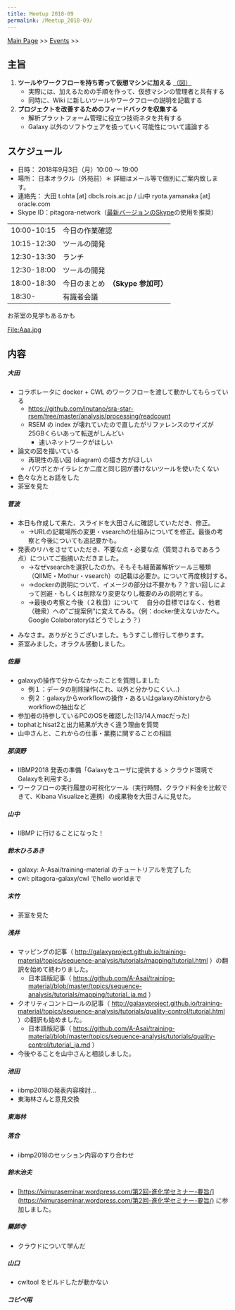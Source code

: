 ```yaml
---
title: Meetup 2018-09
permalink: /Meetup_2018-09/
---
```


[Main Page](/Main_Page "wikilink") &gt;&gt; [Events](/Events "wikilink") &gt;&gt;

主旨
----

1.  **ツールやワークフローを持ち寄って仮想マシンに加える** [（図）](http://www.pitagora-galaxy.org/_/rsrc/1416890873801/about/about_overview.png)
    -   実際には、加えるための手順を作って、仮想マシンの管理者と共有する
    -   同時に、Wiki に新しいツールやワークフローの説明を記載する
2.  **プロジェクトを改善するためのフィードバックを収集する**
    -   解析プラットフォーム管理に役立つ技術ネタを共有する
    -   Galaxy 以外のソフトウェアを扱っていく可能性について議論する

スケジュール
------------

-   日時： 2018年9月3日（月）10:00 〜 19:00
-   場所： 日本オラクル（外苑前）＊ 詳細はメール等で個別にご案内致します。
-   連絡先： 大田 t.ohta \[at\] dbcls.rois.ac.jp / 山中 ryota.yamanaka \[at\] oracle.com
-   Skype ID：pitagora-network（[最新バージョンのSkype](http://www.skype.com/ja/)の使用を推奨）

|             |                                    |
|-------------|------------------------------------|
| 10:00-10:15 | 今日の作業確認                     |
| 10:15-12:30 | ツールの開発                       |
| 12:30-13:30 | ランチ                             |
| 12:30-18:00 | ツールの開発                       |
| 18:00-18:30 | 今日のまとめ　**（Skype 参加可）** |
| 18:30-      | 有識者会議                         |

お茶室の見学もあるかも

[<File:Aaa.jpg>](/File:Aaa.jpg "wikilink")

内容
----

##### 大田

-   コラボレータに docker + CWL のワークフローを渡して動かしてもらっている
    -   <https://github.com/inutano/sra-star-rsem/tree/master/analysis/processing/readcount>
    -   RSEM の index が壊れていたので直したがリファレンスのサイズが25GBくらいあって転送がしんどい
        -   速いネットワークがほしい
-   論文の図を描いている
    -   再現性の高い図 (diagram) の描き方がほしい
    -   パワポとかイラレとか二度と同じ図が書けないツールを使いたくない
-   色々な方とお話をした
-   茶室を見た

##### 菅波

-   本日も作成して来た、スライドを大田さんに確認していただき、修正。
    -   →URLの記載場所の変更・vsearchの仕組みについてを修正。最後の考察と今後についても追記要かも。
-   発表のリハをさせていただき、不要な点・必要な点（質問されるであろう点）についてご指摘いただきました。
    -   →なぜvsearchを選択したのか。そもそも細菌叢解析ツール三種類（QIIME・Mothur・vsearch）の記載は必要か。について再度検討する。　　
    -   →dockerの説明について、イメージの部分は不要かも？？言い回しによって回避・もしくは削除なり変更なりし概要のみの説明とする。　　
    -   →最後の考察と今後（２枚目）について 　自分の目標ではなく、他者（聴衆）への”ご提案例”に変えてみる。（例：docker使えないかたへ。Google Colaboratoryはどうでしょう？）

<!-- -->

-   みなさま。ありがとうございました。もうすこし修行して参ります。
-   茶室みました。オラクル感動しました。

##### 佐藤

-   galaxyの操作で分からなかったことを質問しました
    -   例１：データの削除操作(これ、以外と分かりにくい...)
    -   例２：galaxyからworkflowの操作・あるいはgalaxyのhistoryからworkflowの抽出など
-   参加者の持参しているPCのOSを確認した(13/14人macだった)
-   tophatとhisat2と出力結果が大きく違う理由を質問
-   山中さんと、これからの仕事・業務に関することの相談

##### 那須野

-   IIBMP2018 発表の準備「Galaxyをユーザに提供する &gt; クラウド環境でGalaxyを利用する」
-   ワークフローの実行履歴の可視化ツール（実行時間、クラウド料金を比較できて、Kibana Visualizeと連携）の成果物を大田さんに見せた。

##### 山中

-   IIBMP に行けることになった！

##### 鈴木ひろあき

-   galaxy: A-Asai/training-material のチュートリアルを完了した
-   cwl: pitagora-galaxy/cwl でhello worldまで

##### 末竹

-   茶室を見た

##### 浅井

-   マッピングの記事（ <http://galaxyproject.github.io/training-material/topics/sequence-analysis/tutorials/mapping/tutorial.html> ）の翻訳を始めて終わりました。
    -   日本語版記事（ <https://github.com/A-Asai/training-material/blob/master/topics/sequence-analysis/tutorials/mapping/tutorial_ja.md> ）
-   クオリティコントロールの記事（ <http://galaxyproject.github.io/training-material/topics/sequence-analysis/tutorials/quality-control/tutorial.html> ）の翻訳も始めました。
    -   日本語版記事（ <https://github.com/A-Asai/training-material/blob/master/topics/sequence-analysis/tutorials/quality-control/tutorial_ja.md> ）
-   今後やることを山中さんと相談しました。

##### 池田

-   iibmp2018の発表内容検討...
-   東海林さんと意見交換

##### 東海林

##### 落合

- iibmp2018のセッション内容のすり合わせ

##### 鈴木治夫

-   [https://kimuraseminar.wordpress.com/第2回-進化学セミナー-要旨/](https://kimuraseminar.wordpress.com/第2回-進化学セミナー-要旨/) に参加しました。

##### 藥師寺

-   クラウドについて学んだ

##### 山口

-   cwltool をビルドしたが動かない

##### コピペ用